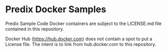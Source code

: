 # Predix Docker Samples

Predix Sample Code Docker containers are subject to the LICENSE.md file contained in this repository.

Docker Hub (https://hub.docker.com) does not contain a spot to put a License file.  The intent is to link from hub.docker.com to this repository.

